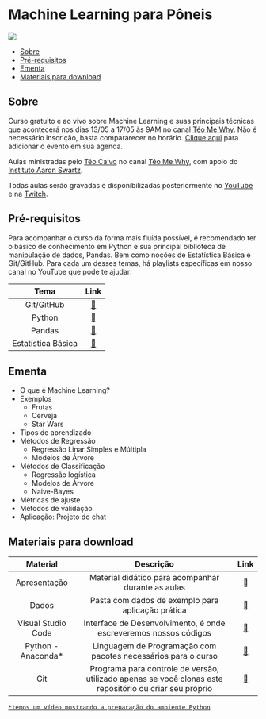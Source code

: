 # Machine Learning para Pôneis

<img src="https://i.ibb.co/LZCTNDH/teomewhy-a-little-wizard-dressed-in-a-purple-cloak-is-trying-8bf7fcb1-6212-4736-9200-d1f9ea572d64-0.png">

- [Sobre](#sobre)
- [Pré-requisitos](#pré-requisitos)
- [Ementa](#ementa)
- [Materiais para download](#materiais-para-download)

## Sobre

Curso gratuito e ao vivo sobre Machine Learning e suas principais técnicas que acontecerá nos dias 13/05 a 17/05 às 9AM no canal [Téo Me Why](https://twitch.tv/teomewhy). Não é necessário inscrição, basta compararecer no horário. [Clique aqui](https://calendar.google.com/calendar/event?action=TEMPLATE&tmeid=NzltY24yM2piYjB1YXVvdnAxZ2RsNDUwZmNfMjAyNDA1MTNUMTIwMDAwWiB0ZW9AdGVvbWV3aHkub3Jn&tmsrc=teo%40teomewhy.org&scp=ALL) para adicionar o evento em sua agenda.

Aulas ministradas pelo [Téo Calvo](https://www.linkedin.com/in/teocalvo/) no canal [Téo Me Why](https://twitch.tv/teomewhy), com apoio do [Instituto Aaron Swartz](https://institutoasw.org/).

Todas aulas serão gravadas e disponibilizadas posteriormente no [YouTube](https://www.youtube.com/@teomewhy) e na [Twitch](https://twitch.tv/teomewhy).

## Pré-requisitos

Para acompanhar o curso da forma mais fluída possível, é recomendado ter o básico de conhecimento em Python e sua principal biblioteca de manipulação de dados, Pandas. Bem como noções de Estatística Básica e Git/GitHub. Para cada um desses temas, há playlists específicas em nosso canal no YouTube que pode te ajudar:

|Tema|Link|
|:---:|:---:|
|Git/GitHub|[:link:](https://www.youtube.com/playlist?list=PLvlkVRRKOYFQ3cfYPjLeQ0KvrQ8bG5H11)|
|Python|[:link:](https://www.youtube.com/playlist?list=PLvlkVRRKOYFRXdquucikNbwYeFzzzYIGb)|
|Pandas|[:link:](https://www.youtube.com/playlist?list=PLvlkVRRKOYFSl-XCxNQ1u3uOLvDnYxupG)|
|Estatística Básica|[:link:](https://www.youtube.com/playlist?list=PLvlkVRRKOYFSWIyhwq4Nu8sNd_GfOi1tj)|

## Ementa

- O que é Machine Learning?
- Exemplos
    - Frutas
    - Cerveja
    - Star Wars
- Tipos de aprendizado
- Métodos de Regressão
    - Regressão Linar Simples e Múltipla
    - Modelos de Árvore
- Métodos de Classificação
    - Regressão logística
    - Modelos de Árvore
    - Naive-Bayes
- Métricas de ajuste
- Métodos de validação
- Aplicação: Projeto do chat

## Materiais para download

|Material|Descrição|Link|
|:-:|:-:|:-:|
|Apresentação|Material didático para acompanhar durante as aulas|[:link:](https://docs.google.com/presentation/d/1hQBI8Rc-b2eD171srrA8JGiRE9lBCAdKSoVfyx4Miw8/edit?usp=sharing)|
|Dados|Pasta com dados de exemplo para aplicação prática|[:link:](https://drive.google.com/drive/folders/1N3U_U_8QqbkN4FMMLYg-_iRSEDDYWMGI?usp=sharing)|
|Visual Studio Code|Interface de Desenvolvimento, é onde escreveremos nossos códigos|[:link:](https://code.visualstudio.com/)|
|Python - Anaconda*|Linguagem de Programação com pacotes necessários para o curso|[:link:](https://code.visualstudio.com/)|
|Git|Programa para controle de versão, utilizado apenas se você clonas este repositório ou criar seu próprio|[:link:](https://git-scm.com/download/win)|

[`*temos um vídeo mostrando a preparação do ambiente Python`](https://www.youtube.com/watch?v=asUCVFBUyfY)